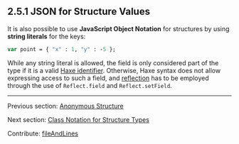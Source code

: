 ## 2.5.1 JSON for Structure Values

It is also possible to use **JavaScript Object Notation** for structures by using **string literals** for the keys:

```haxe
var point = { "x" : 1, "y" : -5 };
```
While any string literal is allowed, the field is only considered part of the type if it is a valid [Haxe identifier](dictionary.md#define-identifier). Otherwise, Haxe syntax does not allow expressing access to such a field, and [reflection](std-reflection.md) has to be employed through the use of `Reflect.field` and `Reflect.setField`.

---

Previous section: [Anonymous Structure](types-anonymous-structure.md)

Next section: [Class Notation for Structure Types](types-structure-class-notation.md)

Contribute: [fileAndLines](https://github.com/HaxeFoundation/HaxeManual/blob/master/02-types.tex#L460-460)